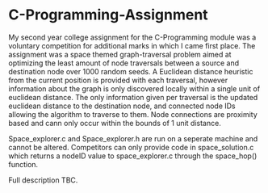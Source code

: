 # C-Programming-Assignment
My second year college assignment for the C-Programming module was a voluntary competition for additional marks in which I came first place. 
The assignment was a space themed graph-traversal problem aimed at optimizing the least amount of node traversals between a source and destination node over 1000 random seeds.
A Euclidean distance heuristic from the current position is provided with each traversal, however information about the graph is only discovered locally within a single unit of euclidean distance.
The only information given per traversal is the updated euclidean distance to the destination node, and connected node IDs allowing the algorithm to traverse to them. Node connections are proximity
based and cann only occur within the bounds of 1 unit distance.

Space_explorer.c and Space_explorer.h are run on a seperate machine and cannot be altered. Competitors can only provide code in space_solution.c which returns a nodeID value to space_explorer.c 
through the space_hop() function.

Full description TBC.
